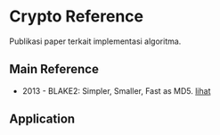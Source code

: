 # Crypto Reference

Publikasi paper terkait implementasi algoritma.

## Main Reference

* 2013 - BLAKE2: Simpler, Smaller, Fast as MD5. [lihat](2013.aumasson_neves_ohearn_winnerlein.pdf)

## Application